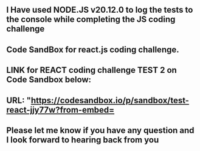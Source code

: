 
## I Have used NODE.JS v20.12.0 to log the tests to the console while completing the JS coding challenge

## Code SandBox for react.js coding challenge. 


## LINK for REACT coding challenge TEST 2 on Code Sandbox below:
## URL: "https://codesandbox.io/p/sandbox/test-react-jjy77w?from-embed=



## Please let me know if you have any question and I look forward to hearing back from you 
